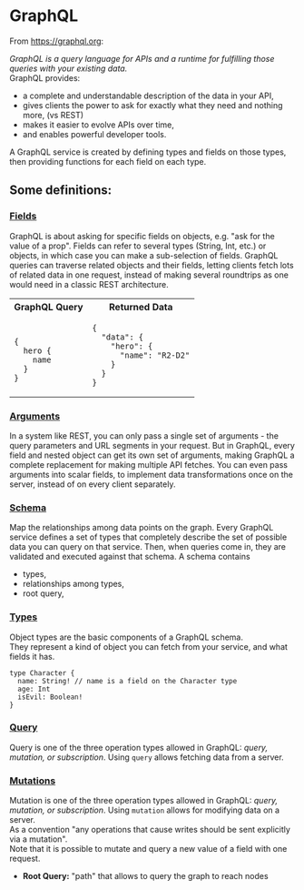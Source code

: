 # GraphQL

From https://graphql.org: </br>

<i>GraphQL is a query language for APIs and a runtime for fulfilling those queries with your existing data.</i> </br>
GraphQL provides: </br>

- a complete and understandable description of the data in your API,
- gives clients the power to ask for exactly what they need and nothing more, (vs REST)
- makes it easier to evolve APIs over time,
- and enables powerful developer tools.

A GraphQL service is created by defining types and fields on those types, then providing functions for each field on each type.

## Some definitions:

### [Fields](https://graphql.org/learn/queries/#fields)

GraphQL is about asking for specific fields on objects, e.g. "ask for the value of a prop". Fields can refer to several types (String, Int, etc.) or objects, in which case you can make a sub-selection of fields. GraphQL queries can traverse related objects and their fields, letting clients fetch lots of related data in one request, instead of making several roundtrips as one would need in a classic REST architecture.

<table>
<tr>
<th> GraphQL Query </th>
<th> Returned Data </th>
</tr>
<tr>
<td>

```

{
  hero {
    name
  }
}

```

</td>
<td>

```
{
  "data": {
    "hero": {
      "name": "R2-D2"
    }
  }
}
```

</td>
</tr>
</table>

### [Arguments](https://graphql.org/learn/queries/#arguments)

In a system like REST, you can only pass a single set of arguments - the query parameters and URL segments in your request. But in GraphQL, every field and nested object can get its own set of arguments, making GraphQL a complete replacement for making multiple API fetches. You can even pass arguments into scalar fields, to implement data transformations once on the server, instead of on every client separately.

### [Schema](https://graphql.org/learn/schema/#type-system)

Map the relationships among data points on the graph.
Every GraphQL service defines a set of types that completely describe the set of possible data you can query on that service. Then, when queries come in, they are validated and executed against that schema.
A schema contains

- types,
- relationships among types,
- root query,

### [Types](https://graphql.org/learn/schema/#object-types-and-fields)

Object types are the basic components of a GraphQL schema. </br>
They represent a kind of object you can fetch from your service, and what fields it has.

```
type Character {
  name: String! // name is a field on the Character type
  age: Int
  isEvil: Boolean!
}
```

### [Query](https://graphql.org/learn/queries/#operation-name)

Query is one of the three operation types allowed in GraphQL: <i>query, mutation, or subscription</i>. Using `query` allows fetching data from a server.

### [Mutations](https://graphql.org/learn/queries/#mutations)

Mutation is one of the three operation types allowed in GraphQL: <i>query, mutation, or subscription</i>. Using `mutation` allows for modifying data on a server. </br>
As a convention "any operations that cause writes should be sent explicitly via a mutation". </br>
Note that it is possible to mutate and query a new value of a field with one request.

- <b>Root Query:</b> "path" that allows to query the graph to reach nodes
